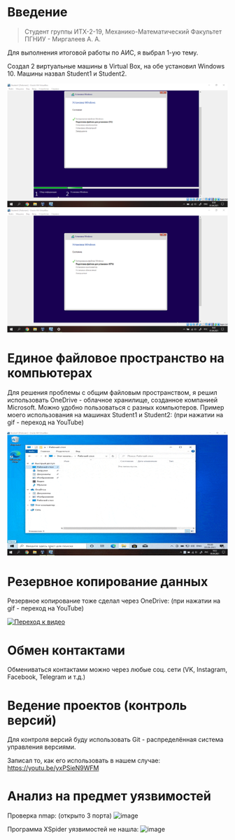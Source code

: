 # Введение

> Студент группы ИТХ-2-19, Механико-Математический Факультет ПГНИУ - Миргалеев А. А.

Для выполнения итоговой работы по АИС, я выбрал 1-ую тему.

Создал 2 виртуальные машины в Virtual Box, на обе установил Windows 10. Машины назвал Student1 и Student2.

![GitHub Logo](/Screenshot_1.png)
![GitHub Logo](/Screenshot_2.png)

# Единое файловое пространство на компьютерах

Для решения проблемы с общим файловым пространством, я решил использовать OneDrive - облачное хранилище, созданное компанией Microsoft. Можно удобно пользоваться с разных компьютеров.
Пример моего использования на машинах Student1 и Student2: (при нажатии на gif - переход на YouTube)

[![Переход к видео](/Пример1.gif)](https://youtu.be/fkByYIvWn1w)

# Резервное копирование данных

Резервное копирование тоже сделал через OneDrive: (при нажатии на gif - переход на YouTube)

[![Переход к видео](/Резервное-копирование.gif)](https://youtu.be/8w0bvZ_balY)

# Обмен контактами

Обмениваться контактами можно через любые соц. сети (VK, Instagram, Facebook, Telegram и т.д.)

# Ведение проектов (контроль версий)

Для контроля версий буду использовать Git - распределённая система управления версиями.

Записал то, как его использовать в нашем случае: https://youtu.be/yxPSieN9WFM

# Анализ на предмет уязвимостей

Проверка nmap: (открыто 3 порта)
![image](https://user-images.githubusercontent.com/56022576/113600949-2b24ff00-965a-11eb-9624-1d56bbbc773d.png)

Программа XSpider уязвимостей не нашла:
![image](https://user-images.githubusercontent.com/56022576/113703961-f44ff700-96f4-11eb-8ba6-8b4dbde1a6e2.png)

